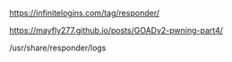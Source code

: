 https://infinitelogins.com/tag/responder/

https://mayfly277.github.io/posts/GOADv2-pwning-part4/

/usr/share/responder/logs